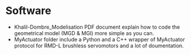 # Software

* Khalil-Dombre_Modelisation PDF document explain how to code the geometrical model (MGD & MGI) more simple as you can.
* MyActuator folder include a Python and a C++ wrapper of MyActuator protocol for RMD-L brushless servomotors and a lot of doumentation.
